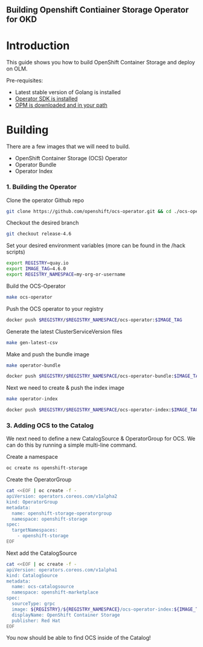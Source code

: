 Building Openshift Contiainer Storage Operator for OKD
---

# Introduction

This guide shows you how to build OpenShift Container Storage and deploy on OLM.

Pre-requisites:

- Latest stable version of Golang is installed
- [Operator SDK is installed](https://github.com/operator-framework/operator-sdk/releases)
- [OPM is downloaded and in your path](https://github.com/operator-framework/operator-registry/releases)

# Building

There are a few images that we will need to build.

- OpenShift Container Storage (OCS) Operator
- Operator Bundle
- Operator Index

### 1. Building the Operator

Clone the operator Github repo

```bash
git clone https://github.com/openshift/ocs-operator.git && cd ./ocs-operator
```

Checkout the desired branch

```bash
git checkout release-4.6
```

Set your desired environment variables (more can be found in the /hack scripts)

```bash
export REGISTRY=quay.io
export IMAGE_TAG=4.6.0
export REGISTRY_NAMESPACE=my-org-or-username
```

Build the OCS-Operator

```bash
make ocs-operator
```

Push the OCS operator to your registry

```bash
docker push $REGISTRY/$REGISTRY_NAMESPACE/ocs-operator:$IMAGE_TAG
```

Generate the latest ClusterServiceVersion files

```bash
make gen-latest-csv
```

Make and push the bundle image

```bash
make operator-bundle
```

```bash
docker push $REGISTRY/$REGISTRY_NAMESPACE/ocs-operator-bundle:$IMAGE_TAG
```

Next we need to create & push the index image

```bash
make operator-index
```

```bash
docker push $REGISTRY/$REGISTRY_NAMESPACE/ocs-operator-index:$IMAGE_TAG
```

### 3. Adding OCS to the Catalog

We next need to define a new CatalogSource & OperatorGroup for OCS. We can do this by running a simple multi-line command.

Create a namespace

```bash
oc create ns openshift-storage
```

Create the OperatorGroup

```bash
cat <<EOF | oc create -f -
apiVersion: operators.coreos.com/v1alpha2
kind: OperatorGroup
metadata:
  name: openshift-storage-operatorgroup
  namespace: openshift-storage
spec:
  targetNamespaces:
    - openshift-storage
EOF
```

Next add the CatalogSource

```bash
cat <<EOF | oc create -f -
apiVersion: operators.coreos.com/v1alpha1
kind: CatalogSource
metadata:
  name: ocs-catalogsource
  namespace: openshift-marketplace
spec:
  sourceType: grpc
  image: ${REGISTRY}/${REGISTRY_NAMESPACE}/ocs-operator-index:${IMAGE_TAG}
  displayName: OpenShift Container Storage
  publisher: Red Hat
EOF
```

You now should be able to find OCS inside of the Catalog!